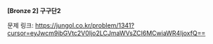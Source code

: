 **[Bronze 2] 구구단2**

문제 링크: https://jungol.co.kr/problem/1341?cursor=eyJwcm9ibGVtc2V0Ijo2LCJmaWVsZCI6MCwiaWR4IjoxfQ==
